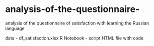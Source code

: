 # analysis-of-the-questionnaire-
analysis of the questionnaire of satisfaction with learning the Russian language

data - df_satisfaction.xlsx
R Notebook - script
HTML file with code
